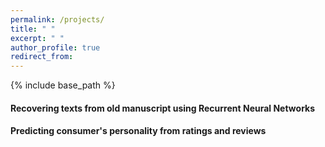 ```yaml
---
permalink: /projects/
title: " "
excerpt: " "
author_profile: true
redirect_from: 
---
```


{% include base_path %}

<div class="container">
    <div class="col-sm-12 col-md-6 col-lg-9 pt-4">
    <h4> Recovering texts from old manuscript using Recurrent Neural Networks</h4>
    <h4> Predicting consumer's personality from ratings and reviews</h4>
    </div>
</div>
